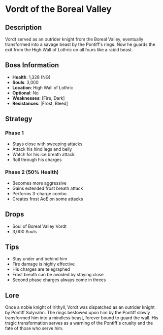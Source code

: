 # Vordt of the Boreal Valley

## Description
Vordt served as an outrider knight from the Boreal Valley, eventually transformed into a savage beast by the Pontiff's rings. Now he guards the exit from the High Wall of Lothric on all fours like a rabid beast.

## Boss Information
- **Health**: 1,328 (NG)
- **Souls**: 3,000
- **Location**: High Wall of Lothric
- **Optional**: No
- **Weaknesses**: [Fire, Dark]
- **Resistances**: [Frost, Bleed]

## Strategy

### Phase 1
- Stays close with sweeping attacks
- Attack his hind legs and belly
- Watch for his ice breath attack
- Roll through his charges

### Phase 2 (50% Health)
- Becomes more aggressive
- Gains extended frost breath attack
- Performs 3-charge combo
- Creates frost AoE on some attacks

## Drops
- Soul of Boreal Valley Vordt
- 3,000 Souls

## Tips
- Stay under and behind him
- Fire damage is highly effective
- His charges are telegraphed
- Frost breath can be avoided by staying close
- Second phase charges always come in threes

## Lore
Once a noble knight of Irithyll, Vordt was dispatched as an outrider knight by Pontiff Sulyvahn. The rings bestowed upon him by the Pontiff slowly transformed him into a mindless beast, forever bound to guard the wall. His tragic transformation serves as a warning of the Pontiff's cruelty and the fate of those who serve him.